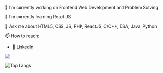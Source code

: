 🔭 I’m currently working on Frontend Web Development and Problem Solving

🌱 I’m currently learning React JS

💬 Ask me about HTML5, CSS, JS, PHP, ReactJS, C/C++, DSA, Java, Python

📫 How to reach:
- :office: [LinkedIn](https://www.linkedin.com/in/ripunjaynarula/)

  

<img src="https://github-readme-stats.vercel.app/api?username=ripunjaynarula&show_icons=true&theme=dark">

![Top Langs](https://github-readme-stats.vercel.app/api/top-langs/?username=ripunjaynarula)
